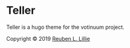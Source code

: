 # Teller

Teller is a hugo theme for the votinuum project.

Copyright &copy; 2019 [Reuben L. Lillie][rlillie]

[rlillie]: https://github.com/reubenlillie
